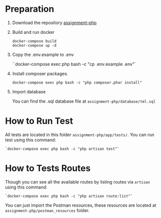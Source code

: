 # Preparation

1. Download the repository [assignment-php](https://github.com/valdezalbertm/assignment-php)
2. Build and run docker
    ```
    docker-compose build
    docker-compose up -d
    ```

3. Copy the .env.example to .env

    ``docker-compose exec php bash -c "cp .env.example .env"`

4. Install composer packages.

    `docker-compose exec php bash -c "php composer.phar install"`

5. Import database

    You can find the .sql database file at `assignment-php/database/tml.sql`

# How to Run Test

All tests are located in this folder `assignment-php/app/tests/`.
You can run test using this command:

    `docker-compose exec php bash -c "php artisan test"`

# How to Tests Routes

Though you can see all the available routes by listing routes via `artisan` using this command:

    `docker-compose exec php bash -c "php artisan route:list"`

You can just import the Postman resources, these resources are located at `assignment-php/postman_resources` folder.
